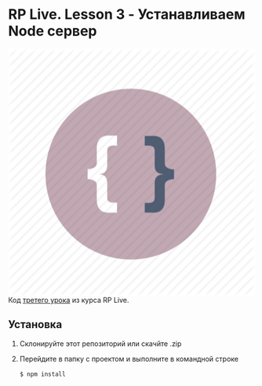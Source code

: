 # RP Live. Lesson 3 - Устанавливаем Node сервер

<img src="logotype.png" align="right" />

Код [третего урока]() из курса RP Live.

## Установка

1) Склонируйте этот репозиторий или скачйте .zip
2) Перейдите в папку с проектом и выполните в командной строке

    ```
    $ npm install

    ```



